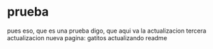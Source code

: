 # prueba

pues eso, que es una prueba
digo, que aqui va la actualizacion
tercera actualizacion
nueva pagina: gatitos
actualizando readme
